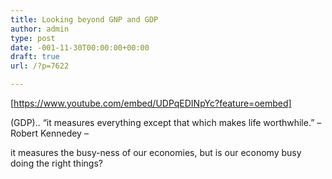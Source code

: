 ```yaml
---
title: Looking beyond GNP and GDP
author: admin
type: post
date: -001-11-30T00:00:00+00:00
draft: true
url: /?p=7622

---
```

[https://www.youtube.com/embed/UDPqEDINpYc?feature=oembed]

(GDP).. &#8220;it measures everything except that which makes life worthwhile.&#8221; &#8211; Robert Kennedey &#8211;

it measures the busy-ness of our economies, but is our economy busy doing the right things?